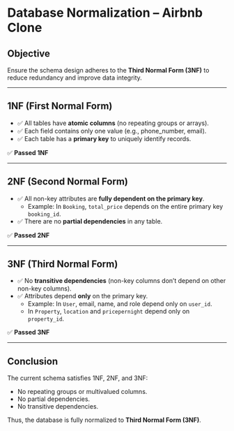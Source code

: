 # Database Normalization – Airbnb Clone

## Objective
Ensure the schema design adheres to the **Third Normal Form (3NF)** to reduce redundancy and improve data integrity.

---

## 1NF (First Normal Form)

- ✅ All tables have **atomic columns** (no repeating groups or arrays).
- ✅ Each field contains only one value (e.g., phone_number, email).
- ✅ Each table has a **primary key** to uniquely identify records.

✅ **Passed 1NF**

---

## 2NF (Second Normal Form)

- ✅ All non-key attributes are **fully dependent on the primary key**.
  - Example: In `Booking`, `total_price` depends on the entire primary key `booking_id`.
- ✅ There are no **partial dependencies** in any table.

✅ **Passed 2NF**

---

## 3NF (Third Normal Form)

- ✅ No **transitive dependencies** (non-key columns don’t depend on other non-key columns).
- ✅ Attributes depend **only** on the primary key.
  - Example: In `User`, email, name, and role depend only on `user_id`.
  - In `Property`, `location` and `pricepernight` depend only on `property_id`.

✅ **Passed 3NF**

---

## Conclusion

The current schema satisfies 1NF, 2NF, and 3NF:

- No repeating groups or multivalued columns.
- No partial dependencies.
- No transitive dependencies.

Thus, the database is fully normalized to **Third Normal Form (3NF)**.
